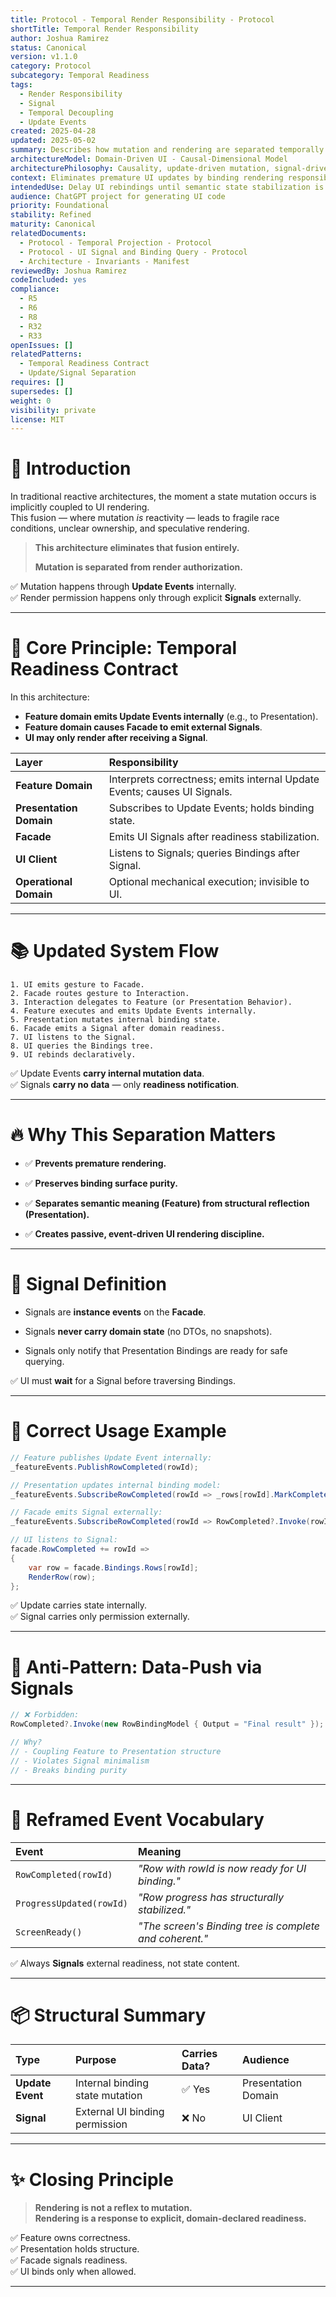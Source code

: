 ```yaml
---
title: Protocol - Temporal Render Responsibility - Protocol
shortTitle: Temporal Render Responsibility
author: Joshua Ramirez
status: Canonical
version: v1.1.0
category: Protocol
subcategory: Temporal Readiness
tags:
  - Render Responsibility
  - Signal
  - Temporal Decoupling
  - Update Events
created: 2025-04-28
updated: 2025-05-02
summary: Describes how mutation and rendering are separated temporally to ensure rendering only reflects fully coherent domain states, using internal Update Events and external UI Signals.
architectureModel: Domain-Driven UI - Causal-Dimensional Model
architecturePhilosophy: Causality, update-driven mutation, signal-driven readiness, and declarative rendering separate architectural concerns cleanly.
context: Eliminates premature UI updates by binding rendering responsibility strictly to domain readiness, separating internal Update Events from UI Signals.
intendedUse: Delay UI rebindings until semantic state stabilization is guaranteed by domain-driven Signals.
audience: ChatGPT project for generating UI code
priority: Foundational
stability: Refined
maturity: Canonical
relatedDocuments:
  - Protocol - Temporal Projection - Protocol
  - Protocol - UI Signal and Binding Query - Protocol
  - Architecture - Invariants - Manifest
reviewedBy: Joshua Ramirez
codeIncluded: yes
compliance:
  - R5
  - R6
  - R8
  - R32
  - R33
openIssues: []
relatedPatterns:
  - Temporal Readiness Contract
  - Update/Signal Separation
requires: []
supersedes: []
weight: 0
visibility: private
license: MIT
---
```


# 📘 Introduction

In traditional reactive architectures, the moment a state mutation occurs is implicitly coupled to UI rendering.  
This fusion — where mutation _is_ reactivity — leads to fragile race conditions, unclear ownership, and speculative rendering.

> **This architecture eliminates that fusion entirely.**
>
> **Mutation is separated from render authorization.**

✅ Mutation happens through **Update Events** internally.  
✅ Render permission happens only through explicit **Signals** externally.

---

# 🧭 Core Principle: Temporal Readiness Contract

In this architecture:

- **Feature domain emits Update Events internally** (e.g., to Presentation).
- **Feature domain causes Facade to emit external Signals**.
- **UI may only render after receiving a Signal**.

|Layer|Responsibility|
|:--|:--|
|**Feature Domain**|Interprets correctness; emits internal Update Events; causes UI Signals.|
|**Presentation Domain**|Subscribes to Update Events; holds binding state.|
|**Facade**|Emits UI Signals after readiness stabilization.|
|**UI Client**|Listens to Signals; queries Bindings after Signal.|
|**Operational Domain**|Optional mechanical execution; invisible to UI.|

---

# 📚 Updated System Flow

```plaintext
1. UI emits gesture to Facade.
2. Facade routes gesture to Interaction.
3. Interaction delegates to Feature (or Presentation Behavior).
4. Feature executes and emits Update Events internally.
5. Presentation mutates internal binding state.
6. Facade emits a Signal after domain readiness.
7. UI listens to the Signal.
8. UI queries the Bindings tree.
9. UI rebinds declaratively.
````

✅ Update Events **carry internal mutation data**.  
✅ Signals **carry no data** — only **readiness notification**.

---

# 🔥 Why This Separation Matters

- ✅ **Prevents premature rendering.**
    
- ✅ **Preserves binding surface purity.**
    
- ✅ **Separates semantic meaning (Feature) from structural reflection (Presentation).**
    
- ✅ **Creates passive, event-driven UI rendering discipline.**
    

---

# 📡 Signal Definition

- Signals are **instance events** on the **Facade**.
    
- Signals **never carry domain state** (no DTOs, no snapshots).
    
- Signals only notify that Presentation Bindings are ready for safe querying.
    

✅ UI must **wait** for a Signal before traversing Bindings.

---

# 💬 Correct Usage Example

```csharp
// Feature publishes Update Event internally:
_featureEvents.PublishRowCompleted(rowId);

// Presentation updates internal binding model:
_featureEvents.SubscribeRowCompleted(rowId => _rows[rowId].MarkCompleted());

// Facade emits Signal externally:
_featureEvents.SubscribeRowCompleted(rowId => RowCompleted?.Invoke(rowId));

// UI listens to Signal:
facade.RowCompleted += rowId =>
{
    var row = facade.Bindings.Rows[rowId];
    RenderRow(row);
};
```

✅ Update carries state internally.  
✅ Signal carries only permission externally.

---

# 🚫 Anti-Pattern: Data-Push via Signals

```csharp
// ❌ Forbidden:
RowCompleted?.Invoke(new RowBindingModel { Output = "Final result" });

// Why?
// - Coupling Feature to Presentation structure
// - Violates Signal minimalism
// - Breaks binding purity
```

---

# 🧠 Reframed Event Vocabulary

|Event|Meaning|
|:--|:--|
|`RowCompleted(rowId)`|_"Row with rowId is now ready for UI binding."_|
|`ProgressUpdated(rowId)`|_"Row progress has structurally stabilized."_|
|`ScreenReady()`|_"The screen's Binding tree is complete and coherent."_|

✅ Always **Signals** external readiness, not state content.

---

# 📦 Structural Summary

|Type|Purpose|Carries Data?|Audience|
|:--|:--|:--|:--|
|**Update Event**|Internal binding state mutation|✅ Yes|Presentation Domain|
|**Signal**|External UI binding permission|❌ No|UI Client|

---

# ✨ Closing Principle

> **Rendering is not a reflex to mutation.  
> Rendering is a response to explicit, domain-declared readiness.**

✅ Feature owns correctness.  
✅ Presentation holds structure.  
✅ Facade signals readiness.  
✅ UI binds only when allowed.

---

